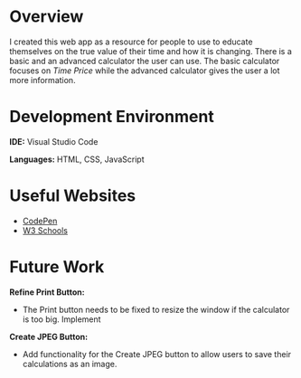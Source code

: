 # Overview

I created this web app as a resource for people to use to educate themselves on the true value of their time and how it is changing. There is a basic and an advanced calculator the user can use. The basic calculator focuses on *Time Price* while the advanced calculator gives the user a lot more information.

# Development Environment

**IDE:** Visual Studio Code

**Languages:** HTML, CSS, JavaScript

# Useful Websites

- [CodePen](https://codepen.io)
- [W3 Schools](https://www.w3schools.com/)

# Future Work

**Refine Print Button:**
- The Print button needs to be fixed to resize the window if the calculator is too big.
Implement

**Create JPEG Button:**
- Add functionality for the Create JPEG button to allow users to save their calculations as an image.